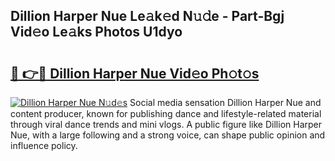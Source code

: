 ## Dillion Harper Nue Le𝚊k𝚎d N𝚞𝚍e - Part-Bgj Vid𝚎o Le𝚊ks Photos U1dyo

# <h2><a href="http://fb4vtmg.evod.top/?m=Dillion+Harper+Nue">🔗 👉🔴 Dillion Harper Nue Vid𝚎o Ph𝚘t𝚘s</a></h2>

[![Dillion Harper Nue N𝚞d𝚎s](https://i.imgur.com/8V9OHl7.gif)](http://fb4vtmg.evod.top/?m=Dillion+Harper+Nue)
Social media sensation Dillion Harper Nue and content producer, known for publishing dance and lifestyle-related material through viral dance trends and mini vlogs. A public figure like Dillion Harper Nue, with a large following and a strong voice, can shape public opinion and influence policy. 

